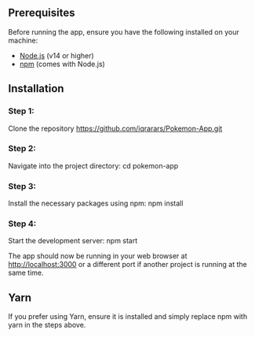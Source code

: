 ## Prerequisites

Before running the app, ensure you have the following installed on your machine:

- [Node.js](https://nodejs.org/) (v14 or higher)
- [npm](https://www.npmjs.com/) (comes with Node.js)

## Installation

### Step 1:

Clone the repository https://github.com/iqrarars/Pokemon-App.git

### Step 2:

Navigate into the project directory: cd pokemon-app

### Step 3:

Install the necessary packages using npm: npm install

### Step 4:

Start the development server: npm start

The app should now be running in your web browser at [http://localhost:3000](http://localhost:3000/) or a different port if another project is running at the same time.

## Yarn

If you prefer using Yarn, ensure it is installed and simply replace npm with yarn in the steps above.
